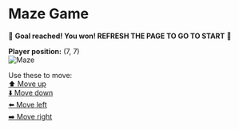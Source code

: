 # Maze Game  
🏁 **Goal reached! You won! REFRESH THE PAGE TO GO TO START** 🏁

**Player position:** (7, 7)  
![Maze](https://github-maze-game.vercel.app/images/pos_7_7.png?t=1760696592350)

Use these to move:  
[⬆️ Move up](https://github-maze-game.vercel.app/move/7_7_w)  
[⬇️ Move down](https://github-maze-game.vercel.app/move/7_7_s)  
[⬅️ Move left](https://github-maze-game.vercel.app/move/7_7_a)  
[➡️ Move right](https://github-maze-game.vercel.app/move/7_7_d)
